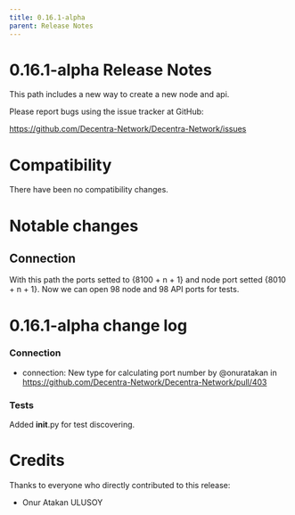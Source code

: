 ```yaml
---
title: 0.16.1-alpha
parent: Release Notes
---
```


0.16.1-alpha Release Notes
====================

This path includes a new way to create a new node and api.

Please report bugs using the issue tracker at GitHub:

  <https://github.com/Decentra-Network/Decentra-Network/issues>

Compatibility
==============

There have been no compatibility changes.

Notable changes
===============

## Connection
With this path the ports setted to {8100 + n + 1} and node port setted {8010 + n + 1}.
Now we can open 98 node and 98 API ports for tests.

0.16.1-alpha change log
=================

### Connection
* connection: New type for calculating port number by @onuratakan in https://github.com/Decentra-Network/Decentra-Network/pull/403

### Tests
Added __init__.py for test discovering.

Credits
=======

Thanks to everyone who directly contributed to this release:

- Onur Atakan ULUSOY
